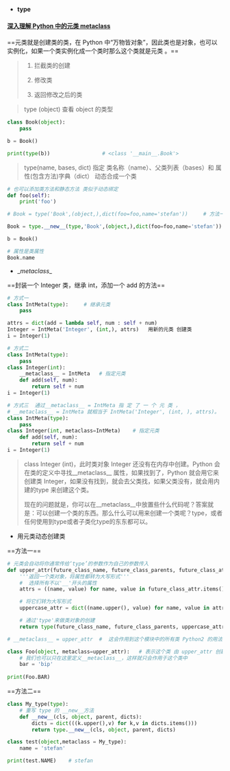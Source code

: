 - __type__

#### [深入理解 Python 中的元类 metaclass](http://blog.jobbole.com/21351/) 

==元类就是创建类的类，在 Python 中“万物皆对象”，因此类也是对象，也可以实例化，如果一个类实例化成一个类时那么这个类就是元类 。== 

> 1)   拦截类的创建
>
> 2)   修改类
>
> 3)   返回修改之后的类

> type (object) 查看 object 的类型

```python
class Book(object):
    pass

b = Book()

print(type(b))                 # <class '__main__.Book'>
```

> type(name, bases, dict) 指定 类名称（name）、父类列表（bases）和 属性(包含方法)字典（dict） 动态合成一个类 

```python
# 也可以添加类方法和静态方法 类似于动态绑定
def foo(self):
    print('foo')

# Book = type('Book',(object,),dict(foo=foo,name='stefan'))     # 方法一

Book = type.__new__(type,'Book',(object,),dict(foo=foo,name='stefan'))    # 方法二

b = Book()

# 属性是类属性
Book.name   


```

- \__metaclass__ 

==封装一个 Integer 类，继承 int，添加一个 add 的方法==

```python
# 方式一
class IntMeta(type):     # 继承元类
    pass

attrs = dict(add = lambda self, num : self + num)
Integer = IntMeta('Integer', (int,), attrs)   用新的元类 创建类
i = Integer(1)

# 方式二
class IntMeta(type):
    pass
class Integer(int):
	__metaclass__ = IntMeta   # 指定元类
    def add(self, num):
        return self + num
i = Integer(1)

# 方式三  通过__metaclass__ = IntMeta 指 定 了 一 个 元 类 ，
# __metaclass__ = IntMeta 就相当于 IntMeta('Integer', (int, ), attrs)。 
class IntMeta(type):
    pass
class Integer(int, metaclass=IntMeta)    # 指定元类
	def add(self, num):
		return self + num
i = Integer(1)
```

> class Integer (int)，此时类对象 Integer 还没有在内存中创建。Python 会在类的定义中寻找__metaclass__
> 属性，如果找到了，Python 就会用它来创建类 Integer，如果没有找到，就会去父类找，如果父类没有，就会用内建的type 来创建这个类。 
>
> 现在的问题就是，你可以在__metaclass__中放置些什么代码呢？答案就是：可以创建一个类的东西。那么什么可以用来创建一个类呢？type，或者任何使用到type或者子类化type的东东都可以。

- 用元类动态创建类

==方法一==

```python
# 元类会自动将你通常传给‘type’的参数作为自己的参数传入
def upper_attr(future_class_name, future_class_parents, future_class_attr):
    '''返回一个类对象，将属性都转为大写形式'''
    #  选择所有不以'__'开头的属性
    attrs = ((name, value) for name, value in future_class_attr.items() if not name.startswith('__'))

    # 将它们转为大写形式
    uppercase_attr = dict((name.upper(), value) for name, value in attrs)

    # 通过'type'来做类对象的创建
    return type(future_class_name, future_class_parents, uppercase_attr)

# __metaclass__ = upper_attr  #  这会作用到这个模块中的所有类 Python2 的用法

class Foo(object, metaclass=upper_attr):   # 表示这个类 由 upper_attr 创建  Python3 的用法
    # 我们也可以只在这里定义__metaclass__，这样就只会作用于这个类中
    bar = 'bip'
    
print(Foo.BAR)
```

==方法二==

```python
class My_type(type):
    # 重写 type 的 __new__方法
    def __new__(cls, object, parent, dicts):        
        dicts = dict(((k.upper(),v) for k,v in dicts.items()))
        return type.__new__(cls, object, parent, dicts)

class test(object,metaclass = My_type):
    name = 'stefan'

print(test.NAME)    # stefan
```



